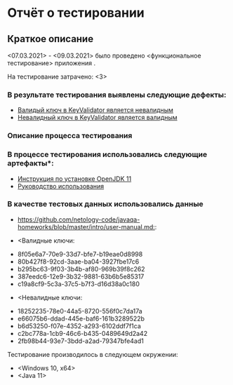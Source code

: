 # Отчёт о тестировании <KeyValidator>

## Краткое описание

<07.03.2021> - <09.03.2021> было проведено <функциональное тестирование> приложения <KeyValidator>.

На тестирование затрачено: <3>

### В результате тестирования выявлены следующие дефекты:
- [Валидый ключ в KeyValidator является невалидным](https://github.com/SokovKirill/Key_Validator_IQA-16/issues/1)
- [Невалидный ключ в KeyValidator является валидным](https://github.com/SokovKirill/Key_Validator_IQA-16/issues/3)

### Описание процесса тестирования

### В процессе тестирования использовались следующие артефакты*:
- [Инструкция по установке OpenJDK 11](https://github.com/netology-code/javaqa-homeworks/blob/master/intro/openjdk11-manual.md)
- [Руководство использования](https://github.com/netology-code/javaqa-homeworks/blob/master/intro/user-manual.md)

### В качестве тестовых данных использовались данные 
- <https://github.com/netology-code/javaqa-homeworks/blob/master/intro/user-manual.md:>:
* <Валидные ключи:
-	8f05e6a7-70e9-33d7-bfe7-b19eae0d8998
-	80b427f8-92cd-3aae-ba04-3927fbe17c6
-	b295bc63-9f03-3b4b-af80-969b39f8c262
-	387eedc6-12e9-3b32-9881-63b6b5e85317
-	c19a8cf9-5c3a-37c5-b7f3-d16d38a0c180
>
* <Невалидные ключи:
-	18252235-78e0-44a5-8720-556f0c7da17a
-	e66075b6-ddad-445e-baf6-161b3289522b
-	b6d53250-f07e-4352-a293-6102ddf7f1ca
-	c2bc778a-1cb9-46c6-b435-0489649d2a42
-	2fb98b44-93e7-3bdd-a2ad-79347bfe4ad1
>


Тестирование производилось в следующем окружении:
* <Windows 10, x64>
* <Java 11>
